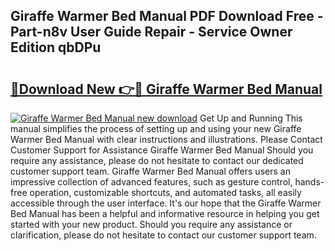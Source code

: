 ## Giraffe Warmer Bed Manual PDF Download Free - Part-n8v User Guide Repair - Service Owner Edition qbDPu

# <h2><a href="http://bc46136.oget.top/?id=Giraffe+Warmer+Bed+Manual">🔗Download New 👉🔴 Giraffe Warmer Bed Manual</a></h2>

[![Giraffe Warmer Bed Manual new download](https://i.imgur.com/5g1atiW.png)](http://bc46136.oget.top/?id=Giraffe+Warmer+Bed+Manual)
Get Up and Running This manual simplifies the process of setting up and using your new Giraffe Warmer Bed Manual with clear instructions and illustrations. Please Contact Customer Support for Assistance Giraffe Warmer Bed Manual Should you require any assistance, please do not hesitate to contact our dedicated customer support team. Giraffe Warmer Bed Manual offers users an impressive collection of advanced features, such as gesture control, hands-free operation, customizable shortcuts, and automated tasks, all easily accessible through the user interface. It's our hope that the Giraffe Warmer Bed Manual has been a helpful and informative resource in helping you get started with your new product. Should you require any assistance or clarification, please do not hesitate to contact our customer support team.
